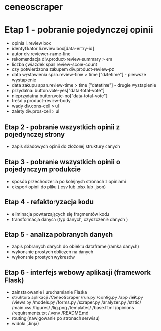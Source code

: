 # ceneoscraper
# Etap 1 - pobranie pojedynczej opinii 
- opinia li.review box
- identyfikator li.review box[data-entry-id]
- autor div.reviewer-name-line
- rekomendacja div.product-review-summary > em 
- liczba gwiazdek span.review-score-count
- czy potwierdzona zakupem  div.product-review-pz
- data wystawienia span.review-time > time
["datetime"] - pierwsze wystapienie 
- data zakupu span.review-time > time
["datetime"] - drugie wystapienie
- przydatna: button.vote-yes["data-total-vote"]
- nieprzydatna button.vote-no["data-total-vote"]
- treść p.product-review-body
- wady div.cons-cell > ul
- zalety div.pros-cell > ul
## Etap 2 - pobranie wszystkich opinii z pojedynczej strony
- zapis składowych opinii do złożonej struktury danych
## Etap 3 - pobranie wszystkich opinii o pojedynczym produkcie 
- sposób przechodzenia po kolejnych stronach z opiniami
- eksport opinii do pliku (.csv lub .xlsx lub .json)
## Etap 4 - refaktoryzacja kodu 
- eliminacja powtarzających się fragmentów kodu
- transformacja danych (typ danych, czyszczenie danych )
## Etap 5 - analiza pobranych danych
- zapis pobranych danych do obiektu dataframe (ramka danych)
- wykonanie prostych obliczeń na danych
- wykonanie prostych wykresów
## Etap 6 - interfejs webowy aplikacji (framework Flask)
- zainstalowanie i uruchamianie Flaska
- struktura aplikacji
    /CeneoScraper
        /run.py
        /config.py
        /app
            /__init__.py
            /views.py
            /models.py
            /forms.py
            /scraper.py
            /analyzer.py
            /static/
                /main.css
                /figures/
                    /fig.png
            /templates/
                /base.html
            /opinions            
        /requirements.txt
        /.venv
        /README.md
- routing (nawigowanie po stronach serwisu)
- widoki (Jinja)
